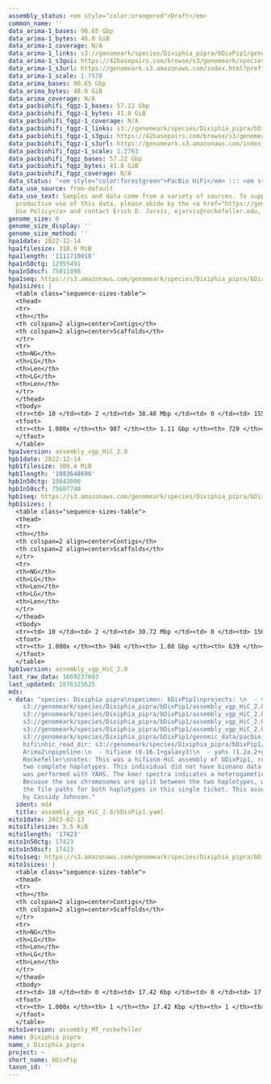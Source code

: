 ```yaml
---
assembly_status: <em style="color:orangered">Draft</em>
common_name: ''
data_arima-1_bases: 90.65 Gbp
data_arima-1_bytes: 48.0 GiB
data_arima-1_coverage: N/A
data_arima-1_links: s3://genomeark/species/Dixiphia_pipra/bDixPip1/genomic_data/arima/<br>
data_arima-1_s3gui: https://42basepairs.com/browse/s3/genomeark/species/Dixiphia_pipra/bDixPip1/genomic_data/arima/
data_arima-1_s3url: https://genomeark.s3.amazonaws.com/index.html?prefix=species/Dixiphia_pipra/bDixPip1/genomic_data/arima/
data_arima-1_scale: 1.7578
data_arima_bases: 90.65 Gbp
data_arima_bytes: 48.0 GiB
data_arima_coverage: N/A
data_pacbiohifi_fqgz-1_bases: 57.22 Gbp
data_pacbiohifi_fqgz-1_bytes: 41.8 GiB
data_pacbiohifi_fqgz-1_coverage: N/A
data_pacbiohifi_fqgz-1_links: s3://genomeark/species/Dixiphia_pipra/bDixPip1/genomic_data/pacbio_hifi/<br>
data_pacbiohifi_fqgz-1_s3gui: https://42basepairs.com/browse/s3/genomeark/species/Dixiphia_pipra/bDixPip1/genomic_data/pacbio_hifi/
data_pacbiohifi_fqgz-1_s3url: https://genomeark.s3.amazonaws.com/index.html?prefix=species/Dixiphia_pipra/bDixPip1/genomic_data/pacbio_hifi/
data_pacbiohifi_fqgz-1_scale: 1.2763
data_pacbiohifi_fqgz_bases: 57.22 Gbp
data_pacbiohifi_fqgz_bytes: 41.8 GiB
data_pacbiohifi_fqgz_coverage: N/A
data_status: '<em style="color:forestgreen">PacBio HiFi</em> ::: <em style="color:forestgreen">Arima</em>'
data_use_source: from-default
data_use_text: Samples and data come from a variety of sources. To support fair and
  productive use of this data, please abide by the <a href="https://genome10k.soe.ucsc.edu/data-use-policies/">Data
  Use Policy</a> and contact Erich D. Jarvis, ejarvis@rockefeller.edu, with any questions.
genome_size: 0
genome_size_display: ''
genome_size_method: ''
hpa1date: 2022-12-14
hpa1filesize: 318.9 MiB
hpa1length: '1111710018'
hpa1n50ctg: 12955491
hpa1n50scf: 75011098
hpa1seq: https://s3.amazonaws.com/genomeark/species/Dixiphia_pipra/bDixPip1/assembly_vgp_HiC_2.0/bDixPip1.HiC.hap1.20221214.fasta.gz
hpa1sizes: |
  <table class="sequence-sizes-table">
  <thead>
  <tr>
  <th></th>
  <th colspan=2 align=center>Contigs</th>
  <th colspan=2 align=center>Scaffolds</th>
  </tr>
  <tr>
  <th>NG</th>
  <th>LG</th>
  <th>Len</th>
  <th>LG</th>
  <th>Len</th>
  </tr>
  </thead>
  <tbody>
  <tr><td> 10 </td><td> 2 </td><td> 38.48 Mbp </td><td> 0 </td><td> 155.84 Mbp </td></tr><tr><td> 20 </td><td> 7 </td><td> 20.07 Mbp </td><td> 1 </td><td> 119.61 Mbp </td></tr><tr><td> 30 </td><td> 13 </td><td> 17.62 Mbp </td><td> 2 </td><td> 116.97 Mbp </td></tr><tr><td> 40 </td><td> 20 </td><td> 14.92 Mbp </td><td> 3 </td><td> 76.48 Mbp </td></tr><tr style="background-color:#cccccc;"><td> 50 </td><td> 27 </td><td style="background-color:#88ff88;"> 12.96 Mbp </td><td> 5 </td><td style="background-color:#88ff88;"> 75.01 Mbp </td></tr><tr><td> 60 </td><td> 38 </td><td> 8.20 Mbp </td><td> 6 </td><td> 65.73 Mbp </td></tr><tr><td> 70 </td><td> 56 </td><td> 5.56 Mbp </td><td> 9 </td><td> 31.95 Mbp </td></tr><tr><td> 80 </td><td> 81 </td><td> 3.33 Mbp </td><td> 14 </td><td> 21.07 Mbp </td></tr><tr><td> 90 </td><td> 129 </td><td> 1.42 Mbp </td><td> 21 </td><td> 11.53 Mbp </td></tr><tr><td> 100 </td><td> 986 </td><td> 1.00 Kbp </td><td> 719 </td><td> 1.00 Kbp </td></tr></tbody>
  <tfoot>
  <tr><th> 1.000x </th><th> 987 </th><th> 1.11 Gbp </th><th> 720 </th><th> 1.11 Gbp </th></tr>
  </tfoot>
  </table>
hpa1version: assembly_vgp_HiC_2.0
hpb1date: 2022-12-14
hpb1filesize: 309.4 MiB
hpb1length: '1083648690'
hpb1n50ctg: 10043000
hpb1n50scf: 75607740
hpb1seq: https://s3.amazonaws.com/genomeark/species/Dixiphia_pipra/bDixPip1/assembly_vgp_HiC_2.0/bDixPip1.HiC.hap2.20221214.fasta.gz
hpb1sizes: |
  <table class="sequence-sizes-table">
  <thead>
  <tr>
  <th></th>
  <th colspan=2 align=center>Contigs</th>
  <th colspan=2 align=center>Scaffolds</th>
  </tr>
  <tr>
  <th>NG</th>
  <th>LG</th>
  <th>Len</th>
  <th>LG</th>
  <th>Len</th>
  </tr>
  </thead>
  <tbody>
  <tr><td> 10 </td><td> 2 </td><td> 30.72 Mbp </td><td> 0 </td><td> 156.44 Mbp </td></tr><tr><td> 20 </td><td> 7 </td><td> 19.34 Mbp </td><td> 1 </td><td> 120.04 Mbp </td></tr><tr><td> 30 </td><td> 13 </td><td> 16.66 Mbp </td><td> 2 </td><td> 117.35 Mbp </td></tr><tr><td> 40 </td><td> 21 </td><td> 12.46 Mbp </td><td> 3 </td><td> 75.99 Mbp </td></tr><tr style="background-color:#cccccc;"><td> 50 </td><td> 30 </td><td style="background-color:#88ff88;"> 10.04 Mbp </td><td> 4 </td><td style="background-color:#88ff88;"> 75.61 Mbp </td></tr><tr><td> 60 </td><td> 43 </td><td> 7.23 Mbp </td><td> 6 </td><td> 40.21 Mbp </td></tr><tr><td> 70 </td><td> 61 </td><td> 4.68 Mbp </td><td> 10 </td><td> 25.20 Mbp </td></tr><tr><td> 80 </td><td> 91 </td><td> 2.88 Mbp </td><td> 15 </td><td> 21.14 Mbp </td></tr><tr><td> 90 </td><td> 146 </td><td> 1.23 Mbp </td><td> 22 </td><td> 7.34 Mbp </td></tr><tr><td> 100 </td><td> 945 </td><td> 1.00 Kbp </td><td> 638 </td><td> 1.00 Kbp </td></tr></tbody>
  <tfoot>
  <tr><th> 1.000x </th><th> 946 </th><th> 1.08 Gbp </th><th> 639 </th><th> 1.08 Gbp </th></tr>
  </tfoot>
  </table>
hpb1version: assembly_vgp_HiC_2.0
last_raw_data: 1669237603
last_updated: 1676325625
mds:
- data: "species: Dixiphia pipra\nspecimen: bDixPip1\nprojects: \n  - vgp\nhap1: s3://genomeark/species/Dixiphia_pipra/bDixPip1/assembly_vgp_HiC_2.0/bDixPip1.HiC.hap1.20221214.fasta.gz\nhap2:
    s3://genomeark/species/Dixiphia_pipra/bDixPip1/assembly_vgp_HiC_2.0/bDixPip1.HiC.hap2.20221214.fasta.gz\npretext_hap1:
    s3://genomeark/species/Dixiphia_pipra/bDixPip1/assembly_vgp_HiC_2.0/evaluation/hap1/pretext/bDixPip1_hap1__s2_heatmap.pretext\npretext_hap2:
    s3://genomeark/species/Dixiphia_pipra/bDixPip1/assembly_vgp_HiC_2.0/evaluation/hap2/pretext/bDixPip1_hap2__s2_heatmap.pretext\nkmer_spectra_img:
    s3://genomeark/species/Dixiphia_pipra/bDixPip1/assembly_vgp_HiC_2.0/evaluation/merqury/bDixPip1_png/\npacbio_read_dir:
    s3://genomeark/species/Dixiphia_pipra/bDixPip1/genomic_data/pacbio_hifi/\npacbio_read_type:
    hifi\nhic_read_dir: s3://genomeark/species/Dixiphia_pipra/bDixPip1/genomic_data/arima/\nhic_kit:
    Arima2\npipeline:\n  - hifiasm (0.16.1+galaxy3)\n  - yahs (1.2a.2+galaxy1)\nassembled_by_group:
    Rockefeller\nnotes: This was a hifiasm-HiC assembly of bDixPip1, resulting in
    two complete haplotypes. This individual did not have bionano data. HiC scaffolding
    was performed with YAHS. The kmer spectra indicates a heterogametic specimen.
    Becuase the sex chromosomes are split between the two haplotypes, we are including
    the file paths for both haplotypes in this single ticket. This assembly was done
    by Cassidy Johnson."
  ident: md4
  title: assembly_vgp_HiC_2.0/bDixPip1.yaml
mito1date: 2023-02-13
mito1filesize: 5.5 KiB
mito1length: '17423'
mito1n50ctg: 17423
mito1n50scf: 17423
mito1seq: https://s3.amazonaws.com/genomeark/species/Dixiphia_pipra/bDixPip1/assembly_MT_rockefeller/bDixPip1.MT.20230213.fasta.gz
mito1sizes: |
  <table class="sequence-sizes-table">
  <thead>
  <tr>
  <th></th>
  <th colspan=2 align=center>Contigs</th>
  <th colspan=2 align=center>Scaffolds</th>
  </tr>
  <tr>
  <th>NG</th>
  <th>LG</th>
  <th>Len</th>
  <th>LG</th>
  <th>Len</th>
  </tr>
  </thead>
  <tbody>
  <tr><td> 10 </td><td> 0 </td><td> 17.42 Kbp </td><td> 0 </td><td> 17.42 Kbp </td></tr><tr><td> 20 </td><td> 0 </td><td> 17.42 Kbp </td><td> 0 </td><td> 17.42 Kbp </td></tr><tr><td> 30 </td><td> 0 </td><td> 17.42 Kbp </td><td> 0 </td><td> 17.42 Kbp </td></tr><tr><td> 40 </td><td> 0 </td><td> 17.42 Kbp </td><td> 0 </td><td> 17.42 Kbp </td></tr><tr style="background-color:#cccccc;"><td> 50 </td><td> 0 </td><td style="background-color:#ff8888;"> 17.42 Kbp </td><td> 0 </td><td style="background-color:#ff8888;"> 17.42 Kbp </td></tr><tr><td> 60 </td><td> 0 </td><td> 17.42 Kbp </td><td> 0 </td><td> 17.42 Kbp </td></tr><tr><td> 70 </td><td> 0 </td><td> 17.42 Kbp </td><td> 0 </td><td> 17.42 Kbp </td></tr><tr><td> 80 </td><td> 0 </td><td> 17.42 Kbp </td><td> 0 </td><td> 17.42 Kbp </td></tr><tr><td> 90 </td><td> 0 </td><td> 17.42 Kbp </td><td> 0 </td><td> 17.42 Kbp </td></tr><tr><td> 100 </td><td> 0 </td><td> 17.42 Kbp </td><td> 0 </td><td> 17.42 Kbp </td></tr></tbody>
  <tfoot>
  <tr><th> 1.000x </th><th> 1 </th><th> 17.42 Kbp </th><th> 1 </th><th> 17.42 Kbp </th></tr>
  </tfoot>
  </table>
mito1version: assembly_MT_rockefeller
name: Dixiphia pipra
name_: Dixiphia_pipra
project: ~
short_name: bDixPip
taxon_id: ''
---
```

